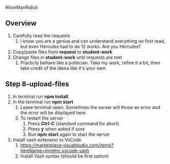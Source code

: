 #IronManRobot

## Overview
1. Carefully read the requests 
    1. I know you are a genius and can understand everything on first read, but even Hercules had to do 12 works. Are you Hercules?
1. Copy/paste files from **request** to **student-work**
1. Change files in **student-work** until requests are met
    1. Practicly behave like a politician. Take my work, refine it a bit, then take credit of the ideea like it's your own

## Step 8-upload-files
1. In terminal run **npm install**
1. in the terminal run **npm start**
    1. Leave terminal open. Sometimes the server will throw an error and the error will be displayed here.
    1. To restart the server
        1. Press **Ctrl-C** (standard command for abort)
        1. Press **y** when asked if sure
        1. Run **npm start** again to start the server
1. Install vash extension to VsCode
    1. https://marketplace.visualstudio.com/items?itemName=mrmlnc.vscode-vash
    1. Install Vash syntax (should be first option)